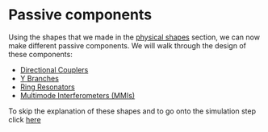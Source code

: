 # Passive components
Using the shapes that we made in the [physical shapes](/pages/physical_shapes) section, we can now make different passive components. We will walk through the design of these components: 
- [Directional Couplers](/pages/directional_couplers)  
- [Y Branches](/pages/y_branch)  
- [Ring Resonators](/pages/ring_resonators)  
- [Multimode Interferometers (MMIs)](/pages/mmis)  
  
To skip the explanation of these shapes and to go onto the simulation step click [here](/pages/digital_shape_representation)